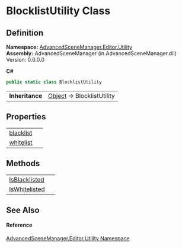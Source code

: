 # BlocklistUtility Class




## Definition
**Namespace:** <a href="N_AdvancedSceneManager_Editor_Utility.md">AdvancedSceneManager.Editor.Utility</a>  
**Assembly:** AdvancedSceneManager (in AdvancedSceneManager.dll) Version: 0.0.0.0

**C#**
``` C#
public static class BlocklistUtility
```

<table><tr><td><strong>Inheritance</strong></td><td><a href="https://learn.microsoft.com/dotnet/api/system.object" target="_blank" rel="noopener noreferrer">Object</a>  →  BlocklistUtility</td></tr>
</table>



## Properties
<table>
<tr>
<td><a href="P_AdvancedSceneManager_Editor_Utility_BlocklistUtility_blacklist.md">blacklist</a></td>
<td> </td></tr>
<tr>
<td><a href="P_AdvancedSceneManager_Editor_Utility_BlocklistUtility_whitelist.md">whitelist</a></td>
<td> </td></tr>
</table>

## Methods
<table>
<tr>
<td><a href="M_AdvancedSceneManager_Editor_Utility_BlocklistUtility_IsBlacklisted.md">IsBlacklisted</a></td>
<td> </td></tr>
<tr>
<td><a href="M_AdvancedSceneManager_Editor_Utility_BlocklistUtility_IsWhitelisted.md">IsWhitelisted</a></td>
<td> </td></tr>
</table>

## See Also


#### Reference
<a href="N_AdvancedSceneManager_Editor_Utility.md">AdvancedSceneManager.Editor.Utility Namespace</a>  
